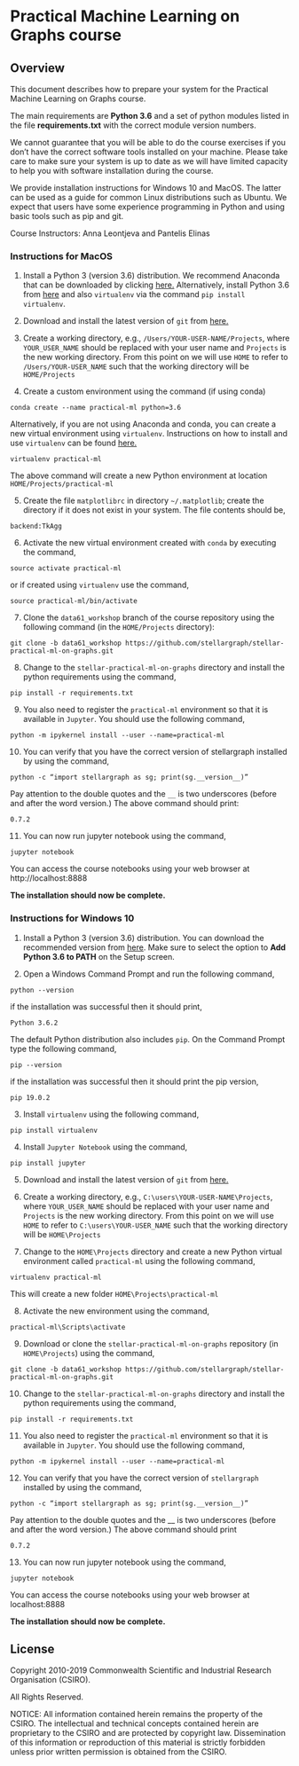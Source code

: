 # Practical Machine Learning on Graphs course

## Overview

This document describes how to prepare your system for the Practical Machine Learning on Graphs course. 

The main requirements are **Python 3.6** and a set of python modules listed in the file **requirements.txt** 
with the correct module version numbers. 

We cannot guarantee that you will be able to do the course exercises if you don’t have the correct software tools 
installed on your machine. Please take care to make sure your system is up to date as we will have limited capacity to 
help you with software installation during the course.

We provide installation instructions for Windows 10 and MacOS. The latter can be used as a guide for common Linux 
distributions such as Ubuntu. We expect that users have some experience programming in Python and using basic tools 
such as pip and git.

Course Instructors: Anna Leontjeva and Pantelis Elinas

### Instructions for MacOS

1. Install a Python 3 (version 3.6) distribution. We recommend 
Anaconda that can be downloaded by clicking
[here.](https://conda.io/docs/user-guide/install/download.html) Alternatively, install
Python 3.6 from [here](https://www.python.org/downloads/release/python-369/) and also
`virtualenv` via the command `pip install virtualenv`.

2. Download and install the latest version of `git` from [here.](https://git-scm.com/download/mac)

3. Create a working directory, e.g., `/Users/YOUR-USER-NAME/Projects`, where `YOUR_USER_NAME`
should be replaced with your user name and `Projects` is the new working directory. From this
point on we will use `HOME` to refer to `/Users/YOUR-USER_NAME` such that the working
directory will be `HOME/Projects`

4. Create a custom environment using the command (if using conda)

 `conda create --name practical-ml python=3.6` 
 
 Alternatively, if you are not using Anaconda and conda, you can create a new virtual 
 environment using `virtualenv`. Instructions on how to install and use `virtualenv` can be 
 found [here.](https://virtualenv.pypa.io/en/stable/)
 
 `virtualenv practical-ml`
 
 The above command will create a new Python environment at location `HOME/Projects/practical-ml`

5. Create the file `matplotlibrc` in directory `~/.matplotlib`; create the directory if it does
not exist in your system. The file contents should be,

`backend:TkAgg`
 
6. Activate the new virtual environment created with `conda` by executing the command,

`source activate practical-ml`

or if created using `virtualenv` use the command,

`source practical-ml/bin/activate`

7. Clone the `data61_workshop` branch of the course repository using the following command (in the `HOME/Projects` directory):

`git clone -b data61_workshop https://github.com/stellargraph/stellar-practical-ml-on-graphs.git`

8. Change to the `stellar-practical-ml-on-graphs` directory and install the python requirements using the command,

`pip install -r requirements.txt`

9. You also need to register the `practical-ml` environment so that it is available in `Jupyter`. You 
should use the following command,

`python -m ipykernel install --user --name=practical-ml`

10. You can verify that you have the correct version of stellargraph installed by using the command,

 `python -c “import stellargraph as sg; print(sg.__version__)”`

Pay attention to the double quotes and the `__` is two underscores (before and after the word version.) The above command should print:

`0.7.2`

11.  You can now run jupyter notebook using the command,

`jupyter notebook`

You can access the course notebooks using your web browser at http://localhost:8888


**The installation should now be complete.**


### Instructions for Windows 10

1. Install a Python 3 (version 3.6) distribution. You can download the recommended 
version from [here](https://www.python.org/downloads/release/python-362/). Make sure to select the
option to **Add Python 3.6 to PATH** on the Setup screen.

2. Open a Windows Command Prompt and run the following command,

`python --version`

if the installation was successful then it should print,

`Python 3.6.2`

The default Python distribution also includes `pip`. On the Command Prompt type the following
command,

`pip --version`

if the installation was successful then it should print the pip version,

`pip 19.0.2`

3. Install `virtualenv` using the following command,

`pip install virtualenv`

4. Install `Jupyter Notebook` using the command,

`pip install jupyter`

5. Download and install the latest version of `git` from [here.](https://git-scm.com/download/win)

6. Create a working directory, e.g., `C:\users\YOUR-USER-NAME\Projects`, where `YOUR_USER_NAME`
should be replaced with your user name and `Projects` is the new working directory. From this
point on we will use `HOME` to refer to `C:\users\YOUR-USER_NAME` such that the working
directory will be `HOME\Projects`

7. Change to the `HOME\Projects` directory and create a new Python virtual environment called `practical-ml`
using the following command,

`virtualenv practical-ml`

This will create a new folder `HOME\Projects\practical-ml`

8. Activate the new environment using the command,

`practical-ml\Scripts\activate`

9. Download or clone the `stellar-practical-ml-on-graphs` repository (in `HOME\Projects`) using the 
command,

`git clone -b data61_workshop https://github.com/stellargraph/stellar-practical-ml-on-graphs.git`

10. Change to the `stellar-practical-ml-on-graphs` directory and install the python requirements using
the command,

`pip install -r requirements.txt`

11. You also need to register the `practical-ml` environment so that it is available in `Jupyter`. 
You should use the following command,

`python -m ipykernel install --user --name=practical-ml`

12. You can verify that you have the correct version of `stellargraph` installed by using the command,
 
`python -c “import stellargraph as sg; print(sg.__version__)”`
 
Pay attention to the double quotes and the __ is two underscores (before and after the word version.) The above command should print

`0.7.2`

13. You can now run jupyter notebook using the command,

`jupyter notebook`

You can access the course notebooks using your web browser at localhost:8888

**The installation should now be complete.**


## License

Copyright 2010-2019 Commonwealth Scientific and Industrial Research Organisation (CSIRO).

All Rights Reserved.

NOTICE: All information contained herein remains the property of the CSIRO. The intellectual and technical concepts
contained herein are proprietary to the CSIRO and are protected by copyright law. Dissemination of this information 
or reproduction of this material is strictly forbidden unless prior written permission is obtained from the CSIRO.
